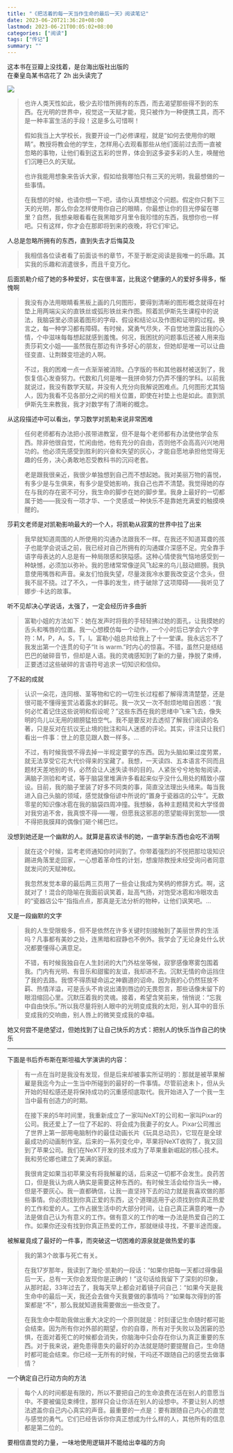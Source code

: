 ```yaml
---
title: "《把活着的每一天当作生命的最后一天》阅读笔记"
date: 2023-06-20T21:36:28+08:00
lastmod: 2023-06-21T00:05:02+08:00
categories: ["阅读"]
tags: ["传记"]
summary: ""
---
```


这本书在豆瓣上没找着，是台海出版社出版的  
在秦皇岛某书店花了 2h 出头读完了

![](../../assets/image-20230620215051.jpg)

> 也许人类天性如此，极少去珍惜所拥有的东西，而去渴望那些得不到的东西。在光明的世界中，视觉这一天赋才能，竞只被作为一种便携工具，而不是一种丰富生活的手段！这是多么可惜啊！
> 
> 假如我当上大学校长，我要开设一门必修课程，就是“如何去使用你的眼睛”。教授将教会他的学生，怎样用心去观看那些从他们面前过去而一直被忽略的事物，让他们看到这五彩的世界，体会到这多姿多彩的人生，唤醒他们沉睡已久的天赋。
> 
> 也许我能用想象来告诉大家，假如给我哪怕只有三天的光明，我最想做的一些事情。
> 
> 在我想的时候，也请你想一下吧，请你认真想想这个问题。假定你只剩下三天的光明，那么你会怎样使用你自己的眼睛，你最想让你的目光停留在哪里？自然，我想亲眼看看在我黑暗岁月里令我珍惜的东西，我想你也一样吧。只有这样，你才会在那即将到来的夜晚，将它们牢记。

人总是忽略所拥有的东西，直到失去才后悔莫及

> 我相信各位读者看了前面谈书的章节，不至于断定阅读是我唯一的乐趣。其实我的乐趣和消遣很多，而且千变万化。

后面凯勒介绍了她的多种爱好，实在很丰富，比我这个健康的人的爱好多得多，惭愧啊

> 我没有办法用眼睛看黑板上画的几何图形，要得到清晰的图形概念就得在衬垫上用两端尖尖的直铁丝或弧形铁丝来作图。照着凯伊斯先生课程中的说法，我脑袋里必须装着图形的字母、假设和结论以及作图和证明的过程。换言之，每一种学习都有障碍。有时候，窝勇气尽失，不自觉地泄露出我的心情，个中滋味每每想起就感到羞愧。何况，我困扰的问题事后还被人用来指责莎莉文小姐——虽然我在那边有许多好心的朋友，但她却是唯一可以让曲径变直、让荆棘变坦途的人啊。
> 
> 不过，我的困难一点一点渐渐被消除。凸字版的书和其他器材被送到了，我恢复信心发奋努力。代数和几何是唯一我拼命努力仍弄不懂的学科。以前我就说过，我没有数学天赋，并没有人充分向我解说困难点。几何图形尤其恼人，因为我看不见各部分之间的相关位置，即使在衬垫上也是如此。直到凯伊斯先生来教我，我才对数学有了清晰的概念。

从这段描述中可以看出，学习数学对凯勒来说非常困难

> 任何老师都有办法把小孩带进教室，但不是每个老师都有办法使他学会东西。除非他很自觉，忙闲由他，他有充分的自由，否则他不会高高兴兴地用功的。他必须先感受到胜利的兴奋和失望的灰心，才能自愿地承担他觉得无趣的任务，决心勇敢地忍受教科书的沉闷老套。
> 
> 老是跟我很亲近，我很少单独想到自己而不想起她。我对美丽万物的喜悦，有多少是与生俱来，有多少是受她影响，我自己也弄不清楚。我觉得她的存在与我的存在密不可分，我生命的脚步在她的脚步里。我身上最好的一切都属于她——我没有一项才华、一个灵感或一种快乐不是靠她充满爱的触摸唤醒的。

莎莉文老师是对凯勒影响最大的一个人，将凯勒从寂寞的世界中拉了出来

> 我早就知道周围的人所使用的沟通办法跟我不一样。在我还不知道耳聋的孩子也能学会说话之前，我已经对自己所拥有的沟通媒介深感不足。完全靠手语字母表达的人总是有一种局限感和狭隘感。这种心情使我气恼地感受到一种缺憾，必须加以弥补。我的思绪常常像逆风飞起来的鸟儿鼓动翅膀。我执意使用嘴唇和声音。亲友们怕我失望，尽量泼我冷水要我改变这个念头，但我不屈不挠。过了不久，一件事的发生，终于破除了这项障碍——我听见了娜步·卡达的故事。

听不见却决心学说话，太强了，一定会经历许多曲折

> 富勒小姐的方法如下：她在发声时将我的手轻轻拂过她的面孔，让我摸她的舌头和嘴唇的位置。我一心想模仿每一个动作，一个小时后已学会六个字符：M，P，A，S，T，I。富勒小姐总共给我上了十一堂课。我永远忘不了我发出第一个连贯的句子“It is warm.”时内心的惊喜。不错，虽然只是结结巴巴的破碎音节，但却是人语。我的灵魂感知到了新的力量，挣脱了束缚，正要透过这些破碎的言语符号追求一切知识和信仰。

了不起的成就

> 认识一朵花，连同根、茎等物和它的一切生长过程都了解得清清楚楚，还是很可能不懂得鉴赏沾着露水的鲜花。我一次又一次不耐烦地暗自困惑：“我何必忙着记住这些说明和假设呢？”这些东西在我的思绪中飞来飞去，像失明的鸟儿以无用的翅膀猛拍空气。我不是要反对去透彻了解我们阅读的名著，只是反对在抗议无止境的批注和叫人迷惑的评论。其实，评注只让我们看出一件事：世上的意见跟人数一样多。...
> 
> 不过，有时候我恨不得去掉一半规定要学的东西。因为头脑如果过度劳累，就无法享受它花大代价得来的宝藏了。我想，一天读四、五本语言不同而且题材天差地别的书，必然会让人迷失读书的目的。人紧张兮兮地匆匆阅读，满脑子测验和考试，等于脑袋里堆满许多看起来似乎没什么用处的精致小摆设。目前，我的脑子里装了好多不同类的事，简直没法理出头绪来。每当我进入自己头脑的领域，感觉就像俗谚中所说的“置身于瓷器店的公牛”。无数零星的知识像冰雹在我的脑袋四周冲撞。我想躲，各种主题精灵和大学怪兽对我穷追不舍，我真恨不得——喔，但愿我这邪恶的愿望能得到宽恕——恨不得把我膜拜的偶像们砸个稀巴烂。

没想到她还是一个幽默的人。就算是喜欢读书的她，一直学新东西也会吃不消啊

> 就在这个时候，监考老师通知你时间到了。你带着强烈的不悦把那垃圾知识踢进角落里走回家，一心想着革命性的计划，想废除教授未经受询问者同意就发问的天赋神权。
> 
> 我忽然发觉本章的最后两三页用了一些会让我成为笑柄的修辞方式。啊，这就对了！混合的隐喻在我面前讽笑着，趾高气扬，对饱受冰雹和冷眼攻击的“瓷器店公牛”指指点点，那真是无法分析的物种，让他们讽笑吧。...

又是一段幽默的文字

> 我的人生受限极多，但不是依然在许多关键时刻接触到了美丽世界的生活吗？凡事都有美妙之处，连黑暗和寂静也不例外。我学会了无论身处什么状况都要懂得心满意足。
> 
> 不错，有时候我独自在人生封闭的大门外枯坐等候，寂寥感像寒雾包围着我。门内有光明、有音乐和甜蜜的友谊，我却进不去。沉默无情的命运挡住了我的去路。我恨不得质疑命运之神霸道的诏命。因为我的心仍然狂放不羁、热情洋溢，可是舌头不肯说出涌到唇边的无畏怨言，那些话像未留下的眼泪缩回心里。沉默压着我的灵魂。接着，希望含笑前来，悄悄说：“忘我中自由快乐。”所以我尽量将别人眼中的光明变成我的太阳，别人耳中的音乐变成我的交响曲，别人唇上的微笑变成我的幸福。

她又何尝不是绝望过，但她找到了让自己快乐的方式：把别人的快乐当作自己的快乐

---

下面是书后乔布斯在斯坦福大学演讲的内容：

> 有一点在当时是我没有发现，但是后来却被事实所证明的：那就是被苹果解雇是我迄今为止一生当中所碰到的最好的一件事情。尽管前途未卜，但从头开始的轻松感还是将保持成功的沉重感彻底取代。我开始进入了一个我一生当中最有创造力的时期。
> 
> 在接下来的5年时间里，我重新成立了一家叫NeXT的公司和一家叫Pixar的公司。我还爱上了一位了不起的、将会成为我妻子的女人。Pixar公司推出了世界上第一部用电脑制作的最佳动画长片《玩具总动员》，它现在是全球最成功的动画制作室。后来的一系列变化中，苹果将NeXT收购了，我又回到了苹果公司。我们在NeXT开发的技术成为了苹果重新崛起的核心技术。我和劳伦娜也建立了美满的家庭。
> 
> 我很肯定如果当初苹果没有将我解雇的话，后来这一切都不会发生。良药苦口，但是我认为病人确实是需要这种东西的。有时候生活会给你当头一棒，但是不要灰心。我一直都确信，让我一直坚持下去的动力就是我喜欢做的那些事情。你必须找到你真正爱的东西，这个道理适用于必须找到你真正热爱的工作和爱的人。工作占据生活中的大部分时间，让自己真正满意的唯一办法是做自己认为有意义的工作。做有意义的工作的唯一办法是热爱自己的工作。如果你还没有找到你真正热爱的工作，那就继续寻找，不要半途而废。

被解雇竟成了最好的一件事，而突破这一切困难的源泉就是做热爱的事

> 我的第3个故事与死亡有关。
> 
> 在我17岁那年，我读到了海伦·凯勒的一段话：“如果你把每一天都过得像最后一天，总有一天你会发现你是正确的！”这句话给我留下了深刻的印象，从那时起，33年过去了，我每天早上都会对着镜子问自己：“如果今天是我生命中的最后一天，我还会去做今天我要做的事情吗？”如果每次得到的答案都是“不”，那么我就知道我需要做出一些改变了。
> 
> 在我生命中帮助我做出重大决定的一个原则就是：时刻谨记生命随时都可能会结束。因为所有你对外部的期望，你的自尊，所有对于失败以及困窘的恐惧，在面对着死亡的时候都会消失，你脑海中只会存在你认为真正重要的东西。对于我来说，避免患得患失的最好的办法就是随时要提醒自己，生命随时都可能会结束。你已经一无所有的时候，干吗还不跟随自己的感觉去做事情？

一个确定自己行动方向的方法

> 每个人的时间都是有限的，所以不要把自己的生命浪费在活在别人的意愿当中。不要被偏见束缚住，那样只会让你活在别人的设想中。不要让别人的想法遮盖你自己内心真实的声音。最重要的一点是：要有跟随自己内心的直觉与感觉的勇气。它们已经告诉你你真正想成为什么样的人，其他所有的信息都是第二位的。

要相信直觉的力量，一味地使用逻辑并不能给出幸福的方向
